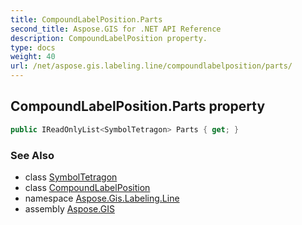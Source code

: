 ```yaml
---
title: CompoundLabelPosition.Parts
second_title: Aspose.GIS for .NET API Reference
description: CompoundLabelPosition property. 
type: docs
weight: 40
url: /net/aspose.gis.labeling.line/compoundlabelposition/parts/
---
```

## CompoundLabelPosition.Parts property

```csharp
public IReadOnlyList<SymbolTetragon> Parts { get; }
```

### See Also

* class [SymbolTetragon](../../symboltetragon/)
* class [CompoundLabelPosition](../)
* namespace [Aspose.Gis.Labeling.Line](../../compoundlabelposition/)
* assembly [Aspose.GIS](../../../)


